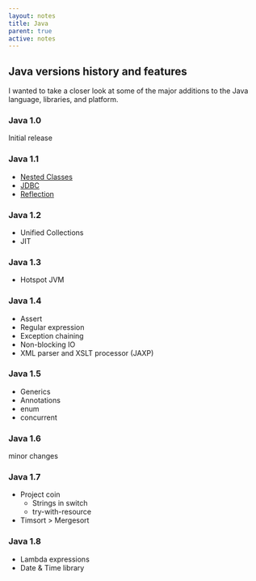 ```yaml
---
layout: notes
title: Java
parent: true
active: notes
---
```


## Java versions history and features

I wanted to take a closer look at some of the major additions to the Java language, libraries, and platform.

### Java 1.0

Initial release

### Java 1.1

* [Nested Classes](./nested-classes.html)
* [JDBC](./jdbc.html)
* [Reflection](./reflection.html)

### Java 1.2

* Unified Collections
* JIT

### Java 1.3

* Hotspot JVM

### Java 1.4

* Assert
* Regular expression
* Exception chaining
* Non-blocking IO
* XML parser and XSLT processor (JAXP)

### Java 1.5

* Generics
* Annotations
* enum
* concurrent

### Java 1.6

minor changes

### Java 1.7

* Project coin
  * Strings in switch
  * try-with-resource  
* Timsort > Mergesort

### Java 1.8

* Lambda expressions
* Date & Time library
